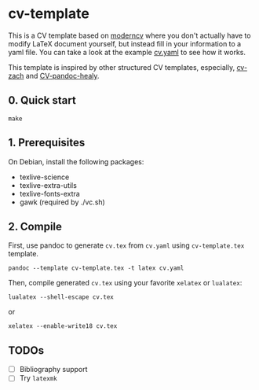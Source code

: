 cv-template
===========

This is a CV template based on [moderncv](https://github.com/moderncv/moderncv)
where you don't actually have to modify LaTeX document yourself, but instead
fill in your information to a yaml file. You can take a look at the example
[cv.yaml](./cv.yaml) to see how it works.

This template is inspired by other structured CV templates, especially,
[cv-zach](https://github.com/rzach/cv-zach) and
[CV-pandoc-healy](https://github.com/bmschmidt/CV-pandoc-healy).

## 0. Quick start

```
make
```

## 1. Prerequisites

On Debian, install the following packages:
- texlive-science
- texlive-extra-utils
- texlive-fonts-extra
- gawk (required by ./vc.sh)

## 2. Compile

First, use pandoc to generate `cv.tex` from `cv.yaml` using `cv-template.tex`
template.

```
pandoc --template cv-template.tex -t latex cv.yaml
```

Then, compile generated `cv.tex` using your favorite `xelatex` or `lualatex`:


```
lualatex --shell-escape cv.tex
```

or

```
xelatex --enable-write18 cv.tex
```

## TODOs

- [ ] Bibliography support
- [ ] Try `latexmk`
